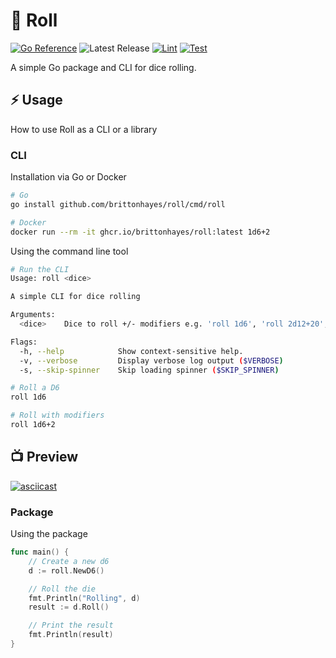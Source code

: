 # 🎲 Roll

[![Go Reference](https://pkg.go.dev/badge/github.com/brittonhayes/roll.svg)](https://pkg.go.dev/github.com/brittonhayes/roll)
![Latest Release](https://img.shields.io/github/v/release/brittonhayes/roll?label=latest%20release)
[![Lint](https://github.com/brittonhayes/roll/actions/workflows/lint.yml/badge.svg)](https://github.com/brittonhayes/roll/actions/workflows/lint.yml)
[![Test](https://github.com/brittonhayes/roll/actions/workflows/test.yml/badge.svg)](https://github.com/brittonhayes/roll/actions/workflows/test.yml)

A simple Go package and CLI for dice rolling.

## ⚡ Usage

How to use Roll as a CLI or a library

### CLI

Installation via Go or Docker

```bash
# Go
go install github.com/brittonhayes/roll/cmd/roll
```

```bash
# Docker
docker run --rm -it ghcr.io/brittonhayes/roll:latest 1d6+2
```

Using the command line tool

```bash
# Run the CLI
Usage: roll <dice>

A simple CLI for dice rolling

Arguments:
  <dice>    Dice to roll +/- modifiers e.g. 'roll 1d6', 'roll 2d12+20', or 'roll 1d20-5'

Flags:
  -h, --help            Show context-sensitive help.
  -v, --verbose         Display verbose log output ($VERBOSE)
  -s, --skip-spinner    Skip loading spinner ($SKIP_SPINNER)

# Roll a D6
roll 1d6

# Roll with modifiers
roll 1d6+2
```

## 📺 Preview

[![asciicast](https://asciinema.org/a/ylBbsg1NjKb8WVciMUnoJSEgG.svg)](https://asciinema.org/a/ylBbsg1NjKb8WVciMUnoJSEgG)

### Package

Using the package

```go
func main() {
	// Create a new d6
	d := roll.NewD6()

	// Roll the die
	fmt.Println("Rolling", d)
	result := d.Roll()

	// Print the result
	fmt.Println(result)
}
```
